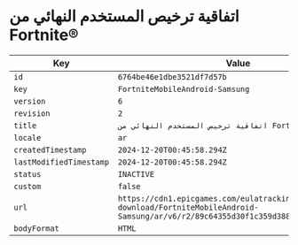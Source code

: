 # اتفاقية ترخيص المستخدم النهائي من Fortnite®

| Key | Value |
| --- | ----- |
| `id` | `6764be46e1dbe3521df7d57b` |
| `key` | `FortniteMobileAndroid-Samsung` |
| `version` | `6` |
| `revision` | `2` |
| `title` | `اتفاقية ترخيص المستخدم النهائي من Fortnite®` |
| `locale` | `ar` |
| `createdTimestamp` | `2024-12-20T00:45:58.294Z` |
| `lastModifiedTimestamp` | `2024-12-20T00:45:58.294Z` |
| `status` | `INACTIVE` |
| `custom` | `false` |
| `url` | `https://cdn1.epicgames.com/eulatracking-download/FortniteMobileAndroid-Samsung/ar/v6/r2/89c64355d30f1c359d38826bdb45a859.pdf` |
| `bodyFormat` | `HTML` |
